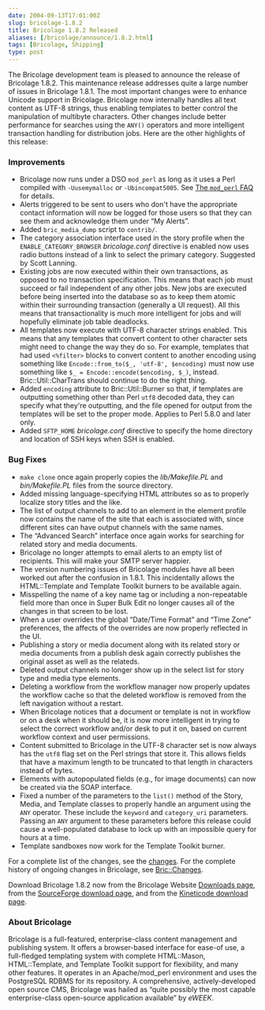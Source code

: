 ```yaml
--- 
date: 2004-09-13T17:01:00Z
slug: bricolage-1.8.2
title: Bricolage 1.8.2 Released
aliases: [/bricolage/announce/1.8.2.html]
tags: [Bricolage, Shipping]
type: post
---
```


The Bricolage development team is pleased to announce the release of Bricolage
1.8.2. This maintenance release addresses quite a large number of issues in
Bricolage 1.8.1. The most important changes were to enhance Unicode support in
Bricolage. Bricolage now internally handles all text content as UTF-8 strings,
thus enabling templates to better control the manipulation of multibyte
characters. Other changes include better performance for searches using the
`ANY()` operators and more intelligent transaction handling for distribution
jobs. Here are the other highlights of this release:

### Improvements

-   Bricolage now runs under a DSO `mod_perl` as long as it uses a Perl compiled
    with `-Uusemymalloc` *or* `-Ubincompat5005`. See [The `mod_perl` FAQ] for
    details.
-   Alerts triggered to be sent to users who don't have the appropriate contact
    information will now be logged for those users so that they can see them and
    acknowledge them under “My Alerts”.
-   Added `bric_media_dump` script to `contrib/`.
-   The category association interface used in the story profile when the
    `ENABLE_CATEGORY_BROWSER` *bricolage.conf* directive is enabled now uses
    radio buttons instead of a link to select the primary category. Suggested by
    Scott Lanning.
-   Existing jobs are now executed within their own transactions, as opposed to
    no transaction specification. This means that each job must succeed or fail
    independent of any other jobs. New jobs are executed before being inserted
    into the database so as to keep them atomic within their surrounding
    transaction (generally a UI request). All this means that transactionality
    is much more intelligent for jobs and will hopefully eliminate job table
    deadlocks.
-   All templates now execute with UTF-8 character strings enabled. This means
    that any templates that convert content to other character sets might need
    to change the way they do so. For example, templates that had used
    `<%filter>` blocks to convert content to another encoding using something
    like `Encode::from_to($_, 'utf-8', $encoding)` must now use something like
    `$_ = Encode::encode($encoding, $_)`, instead. Bric::Util::CharTrans should
    continue to do the right thing.
-   Added `encoding` attribute to Bric::Util::Burner so that, if templates are
    outputting something other than Perl `utf8` decoded data, they can specify
    what they're outputting, and the file opened for output from the templates
    will be set to the proper mode. Applies to Perl 5.8.0 and later only.
-   Added `SFTP_HOME` *bricolage.conf* directive to specify the home directory
    and location of SSH keys when SSH is enabled.

### Bug Fixes

-   `make clone` once again properly copies the *lib/Makefile.PL* and
    *bin/Makefile.PL* files from the source directory.
-   Added missing language-specifying HTML attributes so as to properly localize
    story titles and the like.
-   The list of output channels to add to an element in the element profile now
    contains the name of the site that each is associated with, since different
    sites can have output channels with the same names.
-   The “Advanced Search” interface once again works for searching for related
    story and media documents.
-   Bricolage no longer attempts to email alerts to an empty list of recipients.
    This will make your SMTP server happier.
-   The version numbering issues of Bricolage modules have all been worked out
    after the confusion in 1.8.1. This incidentally allows the HTML::Template
    and Template Toolkit burners to be available again.
-   Misspelling the name of a key name tag or including a non-repeatable field
    more than once in Super Bulk Edit no longer causes all of the changes in
    that screen to be lost.
-   When a user overrides the global “Date/Time Format” and “Time Zone”
    preferences, the affects of the overrides are now properly reflected in the
    UI.
-   Publishing a story or media document along with its related story or media
    documents from a publish desk again correctly publishes the original asset
    as well as the relateds.
-   Deleted output channels no longer show up in the select list for story type
    and media type elements.
-   Deleting a workflow from the workflow manager now properly updates the
    workflow cache so that the deleted workflow is removed from the left
    navigation without a restart.
-   When Bricolage notices that a document or template is not in workflow or on
    a desk when it should be, it is now more intelligent in trying to select the
    correct workflow and/or desk to put it on, based on current workflow context
    and user permissions.
-   Content submitted to Bricolage in the UTF-8 character set is now always has
    the `utf8` flag set on the Perl strings that store it. This allows fields
    that have a maximum length to be truncated to that length in characters
    instead of bytes.
-   Elements with autopopulated fields (e.g., for image documents) can now be
    created via the SOAP interface.
-   Fixed a number of the parameters to the `list()` method of the Story, Media,
    and Template classes to properly handle an argument using the `ANY`
    operator. These include the `keyword` and `category_uri` parameters. Passing
    an `ANY` argument to these parameters before this release could cause a
    well-populated database to lock up with an impossible query for hours at a
    time.
-   Template sandboxes now work for the Template Toolkit burner.

For a complete list of the changes, see the [changes]. For the complete history
of ongoing changes in Bricolage, see [Bric::Changes].

Download Bricolage 1.8.2 now from the Bricolage Website [Downloads page], from
the [SourceForge download page], and from the [Kineticode download page].

### About Bricolage

Bricolage is a full-featured, enterprise-class content management and publishing
system. It offers a browser-based interface for ease-of use, a full-fledged
templating system with complete HTML::Mason, HTML::Template, and Template
Toolkit support for flexibility, and many other features. It operates in an
Apache/mod\_perl environment and uses the PostgreSQL RDBMS for its repository. A
comprehensive, actively-developed open source CMS, Bricolage was hailed as
“quite possibly the most capable enterprise-class open-source application
available” by *eWEEK*.

  [The `mod_perl` FAQ]: https://perl.apache.org/docs/1.0/guide/install.html#When_DSO_can_be_Used
  [changes]: https://bricolagecms.org/news/announce/changes/bricolage-1.8.2/
  [Bric::Changes]: https://github.com/bricoleurs/bricolage/blob/master/lib/Bric/Changes.pod
  [Downloads page]: https://bricolagecms.org/downloads/
  [SourceForge download page]: https://sourceforge.net/projects/bricolage/files/
  [Kineticode download page]: https://kineticode.com/bricolage/downloads/
